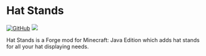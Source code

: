# Hat Stands

[![GitHub](https://img.shields.io/github/license/pau101/Hat-Stands.svg)](https://github.com/pau101/Hat-Stands/blob/master/LICENSE.md)
[![](http://cf.way2muchnoise.eu/full_hat-stands_downloads.svg)](https://minecraft.curseforge.com/projects/hat-stands)

Hat Stands is a Forge mod for Minecraft: Java Edition which adds hat stands for all your hat displaying needs.
